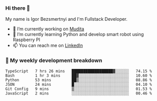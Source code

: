 ### Hi there 👋

My name is Igor Bezsmertnyi and I'm Fullstack Developer.

- 🔭 I’m currently working on [Mudita](https://mudita.com/)
- 🌱 I’m currently learning Python and develop smart robot using Raspberry PI
- 📫 You can reach me on [LinkedIn](https://www.linkedin.com/in/igor-bezsmertnyi-529522114/)

### 🧮 My weekly development breakdown
<!--START_SECTION:waka-->

```text
TypeScript   7 hrs 26 mins   ██████████████████▓░░░░░░   74.15 %
Bash         1 hr 3 mins     ██▓░░░░░░░░░░░░░░░░░░░░░░   10.60 %
Python       53 mins         ██▒░░░░░░░░░░░░░░░░░░░░░░   08.86 %
JSON         24 mins         █░░░░░░░░░░░░░░░░░░░░░░░░   04.10 %
Git Config   9 mins          ▒░░░░░░░░░░░░░░░░░░░░░░░░   01.53 %
JavaScript   2 mins          ░░░░░░░░░░░░░░░░░░░░░░░░░   00.46 %
```

<!--END_SECTION:waka-->

<!--
**igorbezsmertnyi/igorbezsmertnyi** is a ✨ _special_ ✨ repository because its `README.md` (this file) appears on your GitHub profile.

Here are some ideas to get you started:

- 🔭 I’m currently working on ...
- 🌱 I’m currently learning ...
- 👯 I’m looking to collaborate on ...
- 🤔 I’m looking for help with ...
- 💬 Ask me about ...
- 📫 How to reach me: ...
- 😄 Pronouns: ...
- ⚡ Fun fact: ...
-->
